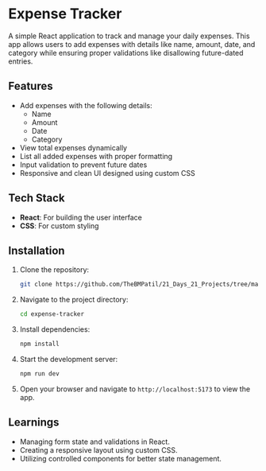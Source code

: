 
# Expense Tracker  

A simple React application to track and manage your daily expenses. This app allows users to add expenses with details like name, amount, date, and category while ensuring proper validations like disallowing future-dated entries.

## Features  
- Add expenses with the following details:  
  - Name  
  - Amount  
  - Date  
  - Category  
- View total expenses dynamically  
- List all added expenses with proper formatting  
- Input validation to prevent future dates  
- Responsive and clean UI designed using custom CSS  

## Tech Stack  
- **React**: For building the user interface  
- **CSS**: For custom styling  

## Installation  
1. Clone the repository:  
   ```bash
   git clone https://github.com/TheBMPatil/21_Days_21_Projects/tree/main/Day09/expense-tracker
   ```  
2. Navigate to the project directory:  
   ```bash
   cd expense-tracker
   ```  
3. Install dependencies:  
   ```bash
   npm install
   ```  
4. Start the development server:  
   ```bash
   npm run dev
   ```  
5. Open your browser and navigate to `http://localhost:5173` to view the app.  

## Learnings  
- Managing form state and validations in React.  
- Creating a responsive layout using custom CSS.  
- Utilizing controlled components for better state management.  
